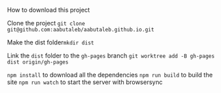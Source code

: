 How to download this project

Clone the project `git clone git@github.com:aabutaleb/aabutaleb.github.io.git`

Make the dist folder`mkdir dist`

Link the `dist` folder to the `gh-pages` branch
`git worktree add -B gh-pages dist origin/gh-pages`

`npm install` to download all the dependencies
`npm run build` to build the site
`npm run watch` to start the server with browsersync
